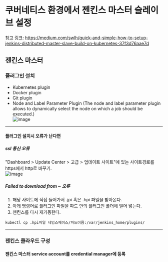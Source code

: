 # 쿠버네티스 환경에서 젠킨스 마스터 슬레이브 설정
참고 링크: https://medium.com/swlh/quick-and-simple-how-to-setup-jenkins-distributed-master-slave-build-on-kubernetes-37f3d76aae7d

## 젠킨스 마스터
### 플러그인 설치
* Kubernetes plugin  
* Docker plugin  
* Git plugin  
* Node and Label Parameter Plugin (The node and label parameter plugin allows to dynamically select the node on which a job should be executed.)  
![image](https://user-images.githubusercontent.com/33820372/112439171-22941500-8d8c-11eb-9046-beef0eefc015.png)
---
#### 플러그인 설치시 오류가 난다면  
##### ssl 통신 오류  
"Dashboard > Update Center > 고급 > 업데이트 사이트"에 있는 사이트경로를 https에서 http로 바꾸기.  
![image](https://user-images.githubusercontent.com/33820372/112439102-0d1eeb00-8d8c-11eb-99f0-cab426fa36a8.png)   
##### Failed to download from ~ 오류  
1. 해당 사이트에 직접 들어가서 .jpi 혹은 .hpi 파일을 받아온다.   
2. 아래 명령어로 플러그인 파일을 파드 안의 플러그인 폴더에 밀어 넣는다.  
3. 젠킨스를 다시 재기동한다.  
```
kubectl cp .hpi파일 네임스페이스/파드이름:/var/jenkins_home/plugins/
```  
---  
### 젠킨스 클라우드 구성  
#### 젠킨스 마스터 service account를 credential manager에 등록  
